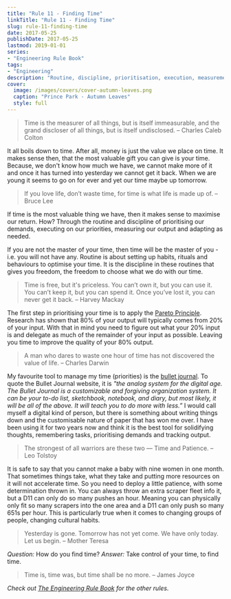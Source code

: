 ```yaml
---
title: "Rule 11 - Finding Time"
linkTitle: "Rule 11 - Finding Time"
slug: rule-11-finding-time
date: 2017-05-25
publishDate: 2017-05-25
lastmod: 2019-01-01
series:
- "Engineering Rule Book"
tags: 
- "Engineering"
description: "Routine, discipline, prioritisation, execution, measurement and adaption."
cover:
  image: /images/covers/cover-autumn-leaves.png
  caption: "Prince Park - Autumn Leaves"
  style: full
---
```


> Time is the measurer of all things, but is itself immeasurable, and the grand discloser of all things, but is itself undisclosed. – Charles Caleb Colton

It all boils down to time. After all, money is just the value we place on time. It makes sense then, that the most valuable gift you can give is your time. Because, we don't know how much we have, we cannot make more of it and once it has turned into yesterday we cannot get it back. When we are young it seems to go on for ever and yet our time maybe up tomorrow.

> If you love life, don’t waste time, for time is what life is made up of. – Bruce Lee

If time is the most valuable thing we have, then it makes sense to maximise our return. How? Through the routine and discipline of prioritising our demands, executing on our priorities, measuring our output and adapting as needed.

If you are not the master of your time, then time will be the master of you - i.e. you will not have any. Routine is about setting up habits, rituals and behaviours to optimise your time. It is the discipline in these routines that gives you freedom, the freedom to choose what we do with our time.

> Time is free, but it's priceless. You can’t own it, but you can use it. You can’t keep it, but you can spend it. Once you’ve lost it, you can never get it back. – Harvey Mackay

The first step in prioritising your time is to apply the [Pareto Principle](https://en.wikipedia.org/wiki/Pareto_principle). Research has shown that 80% of your output will typically comes from 20% of your input. With that in mind you need to figure out what your 20% input is and delegate as much of the remainder of your input as possible. Leaving you time to improve the quality of your 80% output.

> A man who dares to waste one hour of time has not discovered the value of life. – Charles Darwin

My favourite tool to manage my time (priorities) is the [bullet journal](http://bulletjournal.com/). To quote the Bullet Journal website, it is *"the analog system for the digital age. The Bullet Journal is a customizable and forgiving organization system. It can be your to-do list, sketchbook, notebook, and diary, but most likely, it will be all of the above. It will teach you to do more with less.”* I would call myself a digital kind of person, but there is something about writing things down and the customisable nature of paper that has won me over. I have been using it for two years now and think it is the best tool for solidifying thoughts, remembering tasks, prioritising demands and tracking output.

> The strongest of all warriors are these two — Time and Patience. – Leo Tolstoy

It is safe to say that you cannot make a baby with nine women in one month. That sometimes things take, what they take and putting more resources on it will not accelerate time. So you need to deploy a little patience, with some determination thrown in. You can always throw an extra scraper fleet info it, but a D11 can only do so many pushes an hour. Meaning you can physically only fit so many scrapers into the one area and a D11 can only push so many 651s per hour. This is particularly true when it comes to changing groups of people, changing cultural habits.

> Yesterday is gone. Tomorrow has not yet come. We have only today. Let us begin. – Mother Teresa

*Question:* How do you find time?
*Answer:* Take control of your time, to find time.

> Time is, time was, but time shall be no more. – James Joyce

*Check out [The Engineering Rule Book](/engineering-rule-book/) for the other rules.*